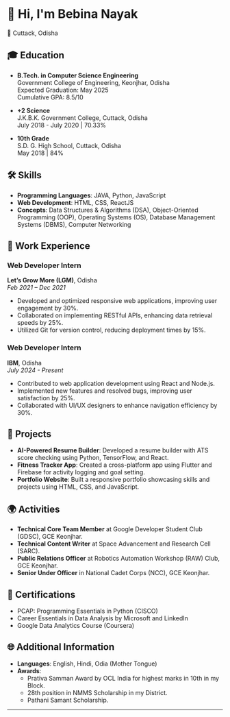 # 👋 Hi, I'm Bebina Nayak
📍 Cuttack, Odisha  

## 🎓 Education
- **B.Tech. in Computer Science Engineering**  
  Government College of Engineering, Keonjhar, Odisha  
  Expected Graduation: May 2025  
  Cumulative GPA: 8.5/10

- **+2 Science**  
  J.K.B.K. Government College, Cuttack, Odisha  
  July 2018 - July 2020 | 70.33%

- **10th Grade**  
  S.D. G. High School, Cuttack, Odisha  
  May 2018 | 84%

## 🛠 Skills
- **Programming Languages**: JAVA, Python, JavaScript
- **Web Development**: HTML, CSS, ReactJS
- **Concepts**: Data Structures & Algorithms (DSA), Object-Oriented Programming (OOP), Operating Systems (OS), Database Management Systems (DBMS), Computer Networking

## 💼 Work Experience

### Web Developer Intern  
**Let’s Grow More (LGM)**, Odisha  
_Feb 2021 – Dec 2021_
- Developed and optimized responsive web applications, improving user engagement by 30%.
- Collaborated on implementing RESTful APIs, enhancing data retrieval speeds by 25%.
- Utilized Git for version control, reducing deployment times by 15%.

### Web Developer Intern  
**IBM**, Odisha  
_July 2024 - Present_
- Contributed to web application development using React and Node.js.
- Implemented new features and resolved bugs, improving user satisfaction by 25%.
- Collaborated with UI/UX designers to enhance navigation efficiency by 30%.

## 🌟 Projects
- **AI-Powered Resume Builder**: Developed a resume builder with ATS score checking using Python, TensorFlow, and React.
- **Fitness Tracker App**: Created a cross-platform app using Flutter and Firebase for activity logging and goal setting.
- **Portfolio Website**: Built a responsive portfolio showcasing skills and projects using HTML, CSS, and JavaScript.

## 🌍 Activities
- **Technical Core Team Member** at Google Developer Student Club (GDSC), GCE Keonjhar.
- **Technical Content Writer** at Space Advancement and Research Cell (SARC).
- **Public Relations Officer** at Robotics Automation Workshop (RAW) Club, GCE Keonjhar.
- **Senior Under Officer** in National Cadet Corps (NCC), GCE Keonjhar.

## 📜 Certifications
- PCAP: Programming Essentials in Python (CISCO)
- Career Essentials in Data Analysis by Microsoft and LinkedIn
- Google Data Analytics Course (Coursera)

## 🌐 Additional Information
- **Languages**: English, Hindi, Odia (Mother Tongue)
- **Awards**: 
  - Prativa Samman Award by OCL India for highest marks in 10th in my Block.
  - 28th position in NMMS Scholarship in my District.
  - Pathani Samant Scholarship.

---

